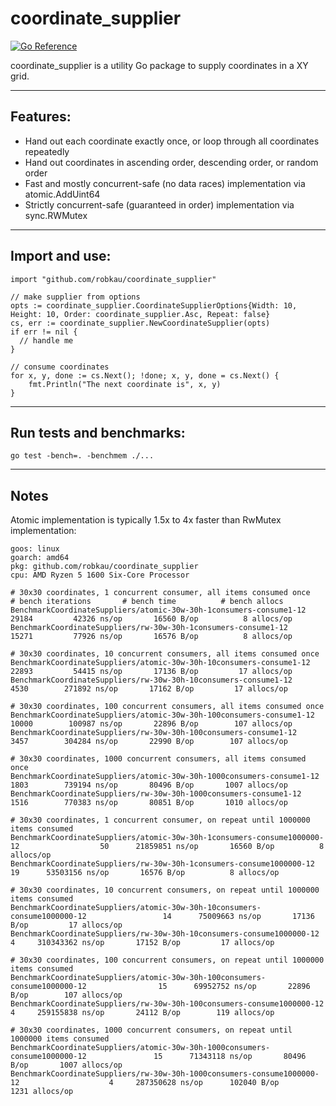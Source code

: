 # coordinate_supplier

[![Go Reference](https://pkg.go.dev/badge/github.com/robkau/coordinate_supplier.svg)](https://pkg.go.dev/github.com/robkau/coordinate_supplier)

coordinate_supplier is a utility Go package to supply coordinates in a XY grid.

----
## Features:
 - Hand out each coordinate exactly once, or loop through all coordinates repeatedly
 - Hand out coordinates in ascending order, descending order, or random order
 - Fast and mostly concurrent-safe (no data races) implementation via atomic.AddUint64 
 - Strictly concurrent-safe (guaranteed in order) implementation via sync.RWMutex
----

## Import and use:
```
import "github.com/robkau/coordinate_supplier"

// make supplier from options
opts := coordinate_supplier.CoordinateSupplierOptions{Width: 10, Height: 10, Order: coordinate_supplier.Asc, Repeat: false}
cs, err := coordinate_supplier.NewCoordinateSupplier(opts)
if err != nil {
  // handle me
}

// consume coordinates
for x, y, done := cs.Next(); !done; x, y, done = cs.Next() {
    fmt.Println("The next coordinate is", x, y)
}
```
----

## Run tests and benchmarks:
```
go test -bench=. -benchmem ./...
```
----

## Notes

Atomic implementation is typically 1.5x to 4x faster than RwMutex implementation:
```
goos: linux
goarch: amd64
pkg: github.com/robkau/coordinate_supplier
cpu: AMD Ryzen 5 1600 Six-Core Processor   

# 30x30 coordinates, 1 concurrent consumer, all items consumed once                 # bench iterations       # bench time          # bench allocs
BenchmarkCoordinateSuppliers/atomic-30w-30h-1consumers-consume1-12                	   29184	     42326 ns/op	   16560 B/op	       8 allocs/op
BenchmarkCoordinateSuppliers/rw-30w-30h-1consumers-consume1-12                    	   15271	     77926 ns/op	   16576 B/op	       8 allocs/op

# 30x30 coordinates, 10 concurrent consumers, all items consumed once
BenchmarkCoordinateSuppliers/atomic-30w-30h-10consumers-consume1-12               	   22893	     54415 ns/op	   17136 B/op	      17 allocs/op
BenchmarkCoordinateSuppliers/rw-30w-30h-10consumers-consume1-12                   	    4530	    271892 ns/op	   17162 B/op	      17 allocs/op

# 30x30 coordinates, 100 concurrent consumers, all items consumed once
BenchmarkCoordinateSuppliers/atomic-30w-30h-100consumers-consume1-12              	   10000	    100987 ns/op	   22896 B/op	     107 allocs/op
BenchmarkCoordinateSuppliers/rw-30w-30h-100consumers-consume1-12                  	    3457	    304284 ns/op	   22990 B/op	     107 allocs/op

# 30x30 coordinates, 1000 concurrent consumers, all items consumed once
BenchmarkCoordinateSuppliers/atomic-30w-30h-1000consumers-consume1-12             	    1803	    739194 ns/op	   80496 B/op	    1007 allocs/op
BenchmarkCoordinateSuppliers/rw-30w-30h-1000consumers-consume1-12                 	    1516	    770383 ns/op	   80851 B/op	    1010 allocs/op

# 30x30 coordinates, 1 concurrent consumer, on repeat until 1000000 items consumed
BenchmarkCoordinateSuppliers/atomic-30w-30h-1consumers-consume1000000-12          	      50	  21859851 ns/op	   16560 B/op	       8 allocs/op
BenchmarkCoordinateSuppliers/rw-30w-30h-1consumers-consume1000000-12              	      19	  53503156 ns/op	   16576 B/op	       8 allocs/op

# 30x30 coordinates, 10 concurrent consumers, on repeat until 1000000 items consumed
BenchmarkCoordinateSuppliers/atomic-30w-30h-10consumers-consume1000000-12         	      14	  75009663 ns/op	   17136 B/op	      17 allocs/op
BenchmarkCoordinateSuppliers/rw-30w-30h-10consumers-consume1000000-12             	       4	 310343362 ns/op	   17152 B/op	      17 allocs/op

# 30x30 coordinates, 100 concurrent consumers, on repeat until 1000000 items consumed
BenchmarkCoordinateSuppliers/atomic-30w-30h-100consumers-consume1000000-12        	      15	  69952752 ns/op	   22896 B/op	     107 allocs/op
BenchmarkCoordinateSuppliers/rw-30w-30h-100consumers-consume1000000-12            	       4	 259155838 ns/op	   24112 B/op	     119 allocs/op

# 30x30 coordinates, 1000 concurrent consumers, on repeat until 1000000 items consumed
BenchmarkCoordinateSuppliers/atomic-30w-30h-1000consumers-consume1000000-12       	      15	  71343118 ns/op	   80496 B/op	    1007 allocs/op
BenchmarkCoordinateSuppliers/rw-30w-30h-1000consumers-consume1000000-12           	       4	 287350628 ns/op	  102040 B/op	    1231 allocs/op
```
